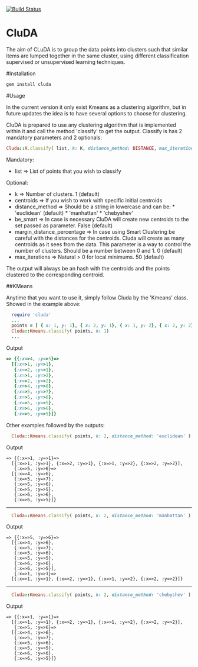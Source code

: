[![Build Status](https://api.travis-ci.org/emfigo/cluda.png)](https://api.travis-ci.org/emfigo/cluda)

CluDA
=====
The aim of CLuDA is to group the data points into clusters such that similar items are lumped together in the same cluster, using different classification supervised or unsupervised learning techniques.

#Installation

```ruby
gem install cluda
```

#Usage

In the current version it only exist Kmeans as a clustering algorithm, but in future updates the idea is to have several options to choose for clustering.

CluDA is prepared to use any clustering algorithm that is implemented within it and call the method 'classify' to get the output. Classify is has 2 mandatory parameters and 2 optionals:

```ruby
Cluda::X.classify( list, k: K, distance_method: DISTANCE, max_iterations: MAX )
```

Mandatory:
 * list                       =>  List of points that you wish to classify

Optional:
 * k                          => Number of clusters. 1 (default)
 * centroids                  => If you wish to work with specific initial centroids
 * distance_method            => Should be a string in lowercase and can be:
                                   * 'euclidean' (default)
                                   * 'manhattan'
                                   * 'chebyshev'
 * be_smart                   => In case is necessary CluDA will create new centroids to the set passed as parameter. False (default)
 * margin_distance_percentage => In case using Smart Clustering be careful with the distances for the centroids. Cluda will create as many centroids as it sees from the data. This parameter is a way to control the number of clusters. Should be a number between 0 and 1. 0 (default)
 * max_iterations             => Natural > 0 for local minimums. 50 (default)

The output will always be an hash with the centroids and the points clustered to the corresponding centroid.

##KMeans

Anytime that you want to use it, simply follow Cluda by the 'Kmeans' class. Showed in the example above:

```ruby
  require 'cluda'
  ...
  points = [ { x: 1, y: 1}, { x: 2, y: 1}, { x: 1, y: 2}, { x: 2, y: 2}, { x: 4, y: 6}, { x: 5, y: 7}, { x: 5, y: 6}, { x: 5, y: 5}, { x: 6, y: 6}, { x: 6, y: 5}]
  Cluda::Kmeans.classify( points, k: 1)
  ...
```

Output

```ruby
=> {{:x=>4, :y=>5}=>
  [{:x=>1, :y=>1},
   {:x=>2, :y=>1},
   {:x=>1, :y=>2},
   {:x=>2, :y=>2},
   {:x=>4, :y=>6},
   {:x=>5, :y=>7},
   {:x=>5, :y=>6},
   {:x=>5, :y=>5},
   {:x=>6, :y=>6},
   {:x=>6, :y=>5}]}
```

Other examples followed by the outputs:

```ruby
  Cluda::Kmeans.classify( points, k: 2, distance_method: 'euclidean' )
```

Output

```
=> {{:x=>1, :y=>1}=>
  [{:x=>1, :y=>1}, {:x=>2, :y=>1}, {:x=>1, :y=>2}, {:x=>2, :y=>2}],
   {:x=>5, :y=>6}=>
  [{:x=>4, :y=>6},
   {:x=>5, :y=>7},
   {:x=>5, :y=>6},
   {:x=>5, :y=>5},
   {:x=>6, :y=>6},
   {:x=>6, :y=>5}]}
```
-------------------

```ruby
  Cluda::Kmeans.classify( points, k: 2, distance_method: 'manhattan' )
```

Output

```
=> {{:x=>5, :y=>6}=>
  [{:x=>4, :y=>6},
   {:x=>5, :y=>7},
   {:x=>5, :y=>6},
   {:x=>5, :y=>5},
   {:x=>6, :y=>6},
   {:x=>6, :y=>5}],
   {:x=>1, :y=>1}=>
  [{:x=>1, :y=>1}, {:x=>2, :y=>1}, {:x=>1, :y=>2}, {:x=>2, :y=>2}]}
```

--------------------

```ruby
  Cluda::Kmeans.classify( points, k: 2, distance_method: 'chebyshev' )
```

Output

```
=> {{:x=>1, :y=>1}=>
  [{:x=>1, :y=>1}, {:x=>2, :y=>1}, {:x=>1, :y=>2}, {:x=>2, :y=>2}],
   {:x=>5, :y=>6}=>
  [{:x=>4, :y=>6},
   {:x=>5, :y=>7},
   {:x=>5, :y=>6},
   {:x=>5, :y=>5},
   {:x=>6, :y=>6},
   {:x=>6, :y=>5}]}
```

